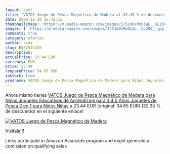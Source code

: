 ```yaml
---
layout: post
title: 'VATOS Juego de Pesca Magnético de Madera al 32.35 % de descuento'
date: 2020-11-30 16:42:55
thumbnailImage: 'https://m.media-amazon.com/images/I/51mO+MnD1aL._SL200_.jpg'
images: [ 'https://m.media-amazon.com/images/I/51mO+MnD1aL._SL200_.jpg' ]
comments: true
category: ofertas
author: ring
slug: B08C9JCV35
description:
actualPrice: 23.44 EUR
currency: EUR
price: 23.44
comparePrice: 34.65 EUR
inStock: true
prodname: VATOS Juego de Pesca Magnético de Madera para Niños Juguetes Educativos de Aprendizaje para 3 4 5 Años Juguetes de Pesca 2 en 1 para Niños Niñas
---
```


Ahora mismo tienes [VATOS Juego de Pesca Magnético de Madera para Niños Juguetes Educativos de Aprendizaje para 3 4 5 Años Juguetes de Pesca 2 en 1 para Niños Niñas](https://www.amazon.es/dp/B08C9JCV35/?tag=tolees-21) a 23.44 EUR (original: 34.65 EUR) (32.35 %  de descuento) en el siguiente enlace!

[![VATOS Juego de Pesca Magnético de Madera](https://m.media-amazon.com/images/I/51mO+MnD1aL._SL200_.jpg)](https://www.amazon.es/dp/B08C9JCV35/?tag=tolees-21)

[Visítala!!!](https://www.amazon.es/dp/B08C9JCV35/?tag=tolees-21)

Links participate in Amazon Associate program and might generate a comission on qualifying sales
